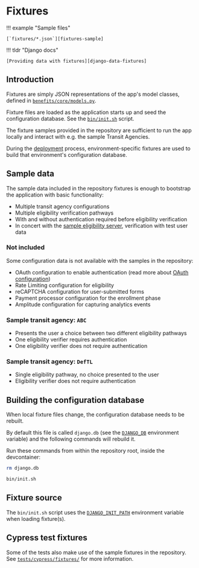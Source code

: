 # Fixtures

!!! example "Sample files"

    [`fixtures/*.json`][fixtures-sample]

!!! tldr "Django docs"

    [Providing data with fixtures][django-data-fixtures]

## Introduction

Fixtures are simply JSON representations of the app's model classes, defined in [`benefits/core/models.py`][core-models].

Fixture files are loaded as the application starts up and seed the configuration database. See the [`bin/init.sh`][init] script.

The fixture samples provided in the repository are sufficient to run the app locally and interact with e.g. the sample Transit
Agencies.

During the [deployment](../deployment/README.md) process, environment-specific fixtures are used to build that
environment's configuration database.

## Sample data

The sample data included in the repository fixtures is enough to bootstrap the application with basic functionality:

* Multiple transit agency configurations
* Multiple eligibility verification pathways
* With and without authentication required before eligibility verification
* In concert with the [sample eligibility server][eligibility-server], verification with test user data

### Not included

Some configuration data is not available with the samples in the repository:

* OAuth configuration to enable authentication (read more about [OAuth configuration](oauth.md))
* Rate Limiting configuration for eligibility
* reCAPTCHA configuration for user-submitted forms
* Payment processor configuration for the enrollment phase
* Amplitude configuration for capturing analytics events

### Sample transit agency: `ABC`

* Presents the user a choice between two different eligibility pathways
* One eligibility verifier requires authentication
* One eligibility verifier does not require authentication

### Sample transit agency: `DefTL`

* Single eligibility pathway, no choice presented to the user
* Eligibility verifier does not require authentication

## Building the configuration database

When local fixture files change, the configuration database needs to be rebuilt.

By default this file is called `django.db` (see the [`DJANGO_DB`][env-django-db] environment variable) and the following
commands will rebuild it.

Run these commands from within the repository root, inside the devcontainer:

```bash
rm django.db

bin/init.sh
```

## Fixture source

The `bin/init.sh` script uses the [`DJANGO_INIT_PATH`][env-django-init] environment variable when loading fixture(s).

## Cypress test fixtures

Some of the tests also make use of the sample fixtures in the repository. See [`tests/cypress/fixtures/`][cypress-fixtures] for
more information.

[core-models]: https://github.com/cal-itp/benefits/blob/dev/benefits/core/models.py
[cypress-fixtures]: https://github.com/cal-itp/benefits/tree/dev/tests/cypress/fixtures
[django-data-fixtures]: https://docs.djangoproject.com/en/3.2/howto/initial-data/#providing-data-with-fixtures
[eligibility-server]: https://docs.calitp.org/eligibility-server
[env-django-db]: environment-variables.md#djangodb
[env-django-init]: environment-variables.md#djangoinitpath
[fixtures-sample]: https://github.com/cal-itp/benefits/tree/dev/fixtures
[init]: https://github.com/cal-itp/benefits/blob/dev/bin/init.sh

